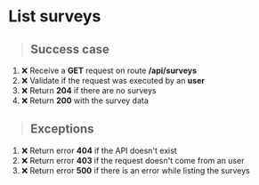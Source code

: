 # List surveys

> ## Success case

1. :x: Receive a **GET** request on route **/api/surveys**
2. :x: Validate if the request was executed by an **user**
3. :x: Return **204** if there are no surveys
4. :x: Return **200** with the survey data

> ## Exceptions

1. :x: Return error **404** if the API doesn't exist
2. :x: Return error **403** if the request doesn't come from an user
3. :x: Return error **500** if there is an error while listing the surveys